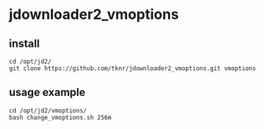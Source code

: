 # jdownloader2_vmoptions

## install

```
cd /opt/jd2/
git clone https://github.com/tknr/jdownloader2_vmoptions.git vmoptions
```

## usage example

```
cd /opt/jd2/vmoptions/
bash change_vmoptions.sh 256m
```
